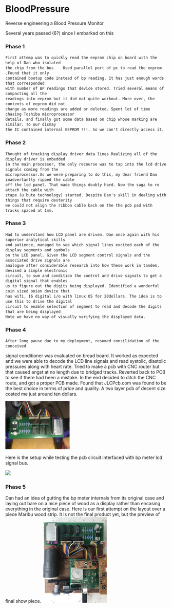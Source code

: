# BloodPressure
Reverse engineering a Blood Pressure Monitor

Several years passed (6?) since I embarked on this
### Phase 1
    First attemp was to quickly read the eeprom chip on board with the help of Dan who isolated
    the chip from the bus    Used parallel port of pc to read the eeprom .Found that it only 
    contained bootup code instead of bp reading. It has just enough words that corresponded 
    with number of BP readings that device stored. Tried several means of  compacting all the 
    readings into eeprom but it did not quite workout. More over, the contents of eeprom did not 
    change as more readings are added or deleted. Spent lot of time chasing Toshiba microprocessor
    details, and finally got some data based on chip whose marking are similar. To our dismay 
    the IC contained internal EEPROM !!!. So we can't directly access it.

### Phase 2
    Thought of tracking display driver data lines.Realizing all of the display driver is embedded 
    in the main processor, the only recourse was to tap into the lcd drive signals coming from the 
    microprocessor.As we were preparing to do this, my dear friend Dan inadvertantly ripped the cable
    off the lcd panel. That made things doubly hard. Now the saga to re attach the cable with
    ztape (u bute technology) started. Despite Dan's skill in dealing with things that require dexterity
    we could not align the ribbon cable back on the the pcb pad with tracks spaced at 1mm. 

### Phase 3
    Had to understand how LCD panel are driven. Dan once again with his superior analytical skills
    and patience, managed to see which signal lines excited each of the display segments and symbols
    on the LCD panel. Given the LCD segment control signals and the associated drive signals are 
    analogue after considerable research into how these work in tandem, devised a simple electronic
    circuit, to sum and condition the control and drive signals to get a digital signal that enables
    us to figure out the digits being displayed. Identified a wonderful coin sized onion device that
    has wifi, 16 digital i/o with linux OS for 20dollars. The idea is to use this to drive the digital
    circuit to enable selection of segment to read and decode the digits that are being displayed
    Note we have no way of visually verifying the displayed data.
### Phase 4
    After long pause due to my deployment, resumed consilidation of the conceived
signal conditioner was evaluated on bread board. It worked as expected and
we were able to decode the LCD line signals and read systolic, diastolic pressures
along with heart rate. Tried to make a pcb with CNC router but that caused
angst at no length due to bridged tracks. Reverted back to PCB to see if there
had been a mistake. In  the end decided to ditch the CNC route, and got a
proper PCB made. Found that JLCPcb.com was found to be the best choice in terms
of price and quality. A two layer pcb of decent size costed me just around 
ten dollars.

<img src="pics/bplcdpcb.jpg" width=200>

Here is the setup while testing the pcb circuit interfaced with bp meter lcd signal bus.

<img src="pics/bptest.jpg" width=200>

### Phase 5
Dan had an idea of gutting the bp meter internals from its original case and laying out
bare on a nice piece of wood as a display rather than encasing everything in the original
case. Here is our first attempt on the layout over a piece Maribu wood strip. It is not the
final product yet, but the preview of final show piece.
<img src="pics/bplayout.jpg" width=200>



